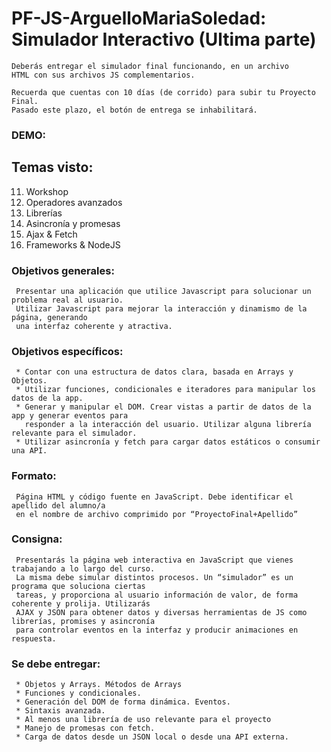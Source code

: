 # PF-JS-ArguelloMariaSoledad: Simulador Interactivo (Ultima parte)
    Deberás entregar el simulador final funcionando, en un archivo 
    HTML con sus archivos JS complementarios.
    
    Recuerda que cuentas con 10 días (de corrido) para subir tu Proyecto Final. 
    Pasado este plazo, el botón de entrega se inhabilitará.

      
### DEMO: 

## Temas visto:
11. Workshop
12. Operadores avanzados
13. Librerías
14. Asincronía y promesas
15. Ajax & Fetch
16. Frameworks & NodeJS

### Objetivos generales:

     Presentar una aplicación que utilice Javascript para solucionar un problema real al usuario.
     Utilizar Javascript para mejorar la interacción y dinamismo de la página, generando 
     una interfaz coherente y atractiva.
     
### Objetivos específicos:

     * Contar con una estructura de datos clara, basada en Arrays y Objetos.
     * Utilizar funciones, condicionales e iteradores para manipular los datos de la app.
     * Generar y manipular el DOM. Crear vistas a partir de datos de la app y generar eventos para 
       responder a la interacción del usuario. Utilizar alguna librería relevante para el simulador.
     * Utilizar asincronía y fetch para cargar datos estáticos o consumir una API.

### Formato:

     Página HTML y código fuente en JavaScript. Debe identificar el apellido del alumno/a 
     en el nombre de archivo comprimido por “ProyectoFinal+Apellido”
     
### Consigna:

     Presentarás la página web interactiva en JavaScript que vienes trabajando a lo largo del curso. 
     La misma debe simular distintos procesos. Un “simulador” es un programa que soluciona ciertas 
     tareas, y proporciona al usuario información de valor, de forma coherente y prolija. Utilizarás 
     AJAX y JSON para obtener datos y diversas herramientas de JS como librerías, promises y asincronía 
     para controlar eventos en la interfaz y producir animaciones en respuesta.

### Se debe entregar:

     * Objetos y Arrays. Métodos de Arrays
     * Funciones y condicionales.
     * Generación del DOM de forma dinámica. Eventos.
     * Sintaxis avanzada.
     * Al menos una librería de uso relevante para el proyecto
     * Manejo de promesas con fetch.
     * Carga de datos desde un JSON local o desde una API externa.
